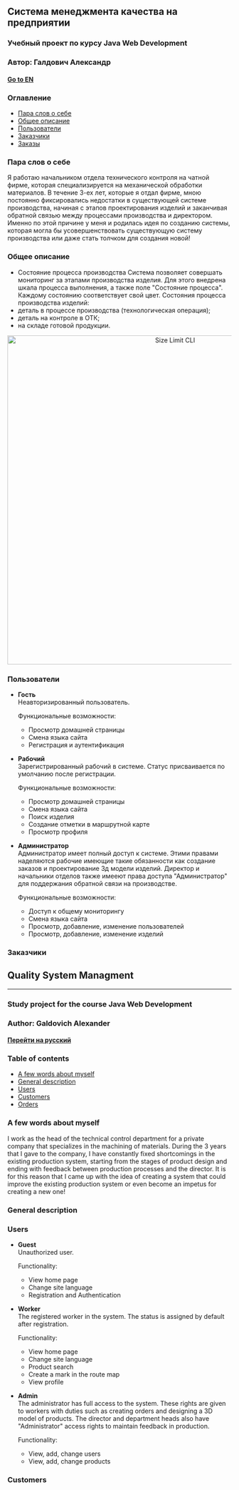 Система менеджмента качества на предприятии<a name="русский"></a>
---
### Учебный проект по курсу Java Web Development
### Автор: Галдович Александр
#### [Go to EN](#english)
### Оглавление<a name="оглавление"></a> 
* [Пара слов о себе](#пара_слов)
* [Общее описание](#общее_описание)
* [Пользователи](#пользователи)
* [Заказчики](#заказчики)
* [Заказы](#заказы)

### Пара слов о себе<a name="пара_слов"></a> 
Я работаю начальником отдела технического контроля на чатной фирме, которая специализируется на механической обработки материалов. В течение 3-ех лет, которые я отдал фирме, мною постоянно фиксировались недостатки в существующей системе производства, начиная с этапов проектирования изделий и заканчивая обратной связью между процессами производства и директором. Именно по этой причине у меня и родилась идея по созданию системы, которая могла бы усовершенствовать существующую систему производства или даже стать толчком для создания новой! 
### Общее описание<a name="общее_описание"></a> 


* Состояние процесса производства
Система позволяет совершать мониторинг за этапами производства изделия. Для этого внедрена шкала процесса выполнения, а также поле "Состояние процесса". Каждому состоянию соответствует свой цвет.
Состояния процесса производства изделий:
* деталь в процессе производства (технологическая операция);
* деталь на контроле в ОТК;
* на складе готовой продукции.

<p align="center">
  <img src="./img/example.png" alt="Size Limit CLI" width="738">
</p>

### Пользователи<a name="пользователи"></a> 
* **Гость**  
  Неавторизированный пользователь.
    
  Функциональные возможности:
    * Просмотр домашней страницы
    * Смена языка сайта
    * Регистрация и аутентификация
  
* **Рабочий**  
  Зарегистрированный рабочий в системе. Статус присваивается по умолчанию после регистрации.
  
  Функциональные возможности:
    * Просмотр домашней страницы
    * Смена языка сайта
    * Поиск изделия
    * Создание отметки в маршрутной карте
    * Просмотр профиля
    
* **Администратор**  
  Администратор имеет полный доступ к системе. Этими правами наделяются рабочие имеющие такие обязанности как создание заказов и проектирование 3д модели изделий. Директор и начальники отделов также имееют права доступа "Администратор" для поддержания обратной связи на производстве.  
  
  Функциональные возможности:
   * Доступ к общему мониторингу
   * Смена языка сайта
   * Просмотр, добавление, изменение пользователей
   * Просмотр, добавление, изменение изделий

### Заказчики<a name="заказчики"></a> 

## Quality System Managment<a name="english"></a>
---
### Study project for the course Java Web Development
### Author: Galdovich Alexander
#### [Перейти на русский](#русский)
### Table of contents<a name="contents"></a>
* [A few words about myself](#few_words)
* [General description](#description)
* [Users](#users)
* [Customers](#customers)
* [Orders](#orders)

### A few words about myself<a name="few_words"></a> 
I work as the head of the technical control department for a private company that specializes in the machining of materials. During the 3 years that I gave to the company, I have constantly fixed shortcomings in the existing production system, starting from the stages of product design and ending with feedback between production processes and the director. It is for this reason that I came up with the idea of ​​creating a system that could improve the existing production system or even become an impetus for creating a new one!

### General description<a name="description"></a> 


### Users<a name="users"></a> 
* **Guest**  
  Unauthorized user.
    
  Functionality:
     * View home page
     * Change site language
     * Registration and Authentication
  
* **Worker**  
  The registered worker in the system. The status is assigned by default after registration.
  
  Functionality:
     * View home page
     * Change site language
     * Product search
     * Create a mark in the route map
     * View profile
    
    
* **Admin**  
  The administrator has full access to the system. These rights are given to workers with duties such as creating orders and designing a 3D model of products. The director and department heads also have "Administrator" access rights to maintain feedback in production.
  
  Functionality:
     * View, add, change users
     * View, add, change products
 
### Customers<a name="users"></a> 
    
    
